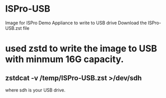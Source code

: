 # ISPro-USB
Image for ISPro Demo Appliance
to write to USB drive
Download the ISPro-USB.zst file 

# used zstd to write the image to USB with minmum 16G capacity.
## zstdcat -v /temp/ISPro-USB.zst >/dev/sdh
where sdh is your USB drive.
